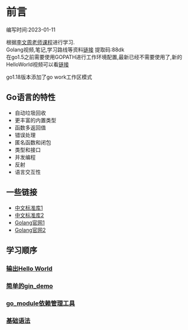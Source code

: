 # 前言

编写时间:2023-01-11  

根据[李文周老师课程](https://www.liwenzhou.com/)进行学习.  
Golang视频,笔记,学习路线等资料[链接](https://www.aliyundrive.com/s/yUJBxdZxFk8) 提取码:88dk  
在go1.5之前需要使用GOPATH进行工作环境配置,最新已经不需要使用了,新的HelloWorld视频可以看[链接](https://www.bilibili.com/video/BV1bV41177KD)

go1.18版本添加了go work工作区模式

## Go语言的特性

* 自动垃圾回收
* 更丰富的内置类型
* 函数多返回值
* 错误处理
* 匿名函数和闭包
* 类型和接口
* 并发编程
* 反射
* 语言交互性

## 一些链接

* [中文标准库1](https://studygolang.com/pkgdoc)
* [中文标准库2](https://github.com/astaxie/gopkg)
* [Golang官网1](https://go.dev/)
* [Golang官网2](https://golang.google.cn/)  

## 学习顺序

### [输出Hello World](./helloworld)

### [简单的gin_demo](./gin_demo)

### [go_module依赖管理工具](./go_module)

### [基础语法](./grammar)
